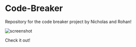 # Code-Breaker
Repository for the code breaker project by Nicholas and Rohan!

![screenshot](https://imgur.com/a/ZDeOzv3)

Check it out!
